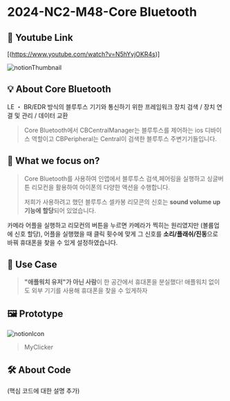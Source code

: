 # 2024-NC2-M48-Core Bluetooth
## 🎥 Youtube Link
[(https://www.youtube.com/watch?v=N5hYvjOKR4s)]

![notionThumbnail](https://github.com/DeveloperAcademy-POSTECH/2024-NC2-M48-CoreBluetooth/assets/166346114/f7b0475c-6e43-4bfe-b99e-1fd0c80ceab3)


## 💡 About Core Bluetooth
LE ・ BR/EDR 방식의 블루투스 기기와 통신하기 위한 프레임워크
장치 검색 / 장치 연결 및 관리 / 데이터 교환
> Core Bluetooth에서 CBCentralManager는 블루투스를 제어하는 ios 디바이스 역할이고 CBPeripheral는 Central이 검색한 블루투스 주변기기들입니다.  

## 🎯 What we focus on?
> Core Bluetooth를 사용하여 인앱에서 블루투스 검색,페어링을 실행하고 싱글버튼 리모컨을 활용하여 아이폰의 다양한 액션을 수행합니다.
>
> 저희가 사용하려고 했던 블루투스 셀카봉 리모콘의 신호는 **sound volume up 기능에 할당**되어 있었습니다.

카메라 어플을 실행하고 리모컨의 버튼을 누르면 카메라가 찍히는 원리였지만 (볼륨업에 신호 할당), 어플을 실행했을 때 클릭 횟수에 맞게 그 신호를 **소리/플래쉬/진동**으로 바꿔 휴대폰을 찾을 수 있게 설정하였습니다.

## 💼 Use Case
> **"애플워치 유저"가 아닌 사람**이 한 공간에서 휴대폰을 분실했다!
애플워치 없이도 외부 기기를 사용해 휴대폰을 찾을 수 있게하자

## 🖼️ Prototype
![notionIcon](https://github.com/DeveloperAcademy-POSTECH/2024-NC2-M48-CoreBluetooth/assets/166346114/2dcf656f-6c29-45ce-b272-3b092273e467)
> MyClicker

## 🛠️ About Code
(핵심 코드에 대한 설명 추가)

